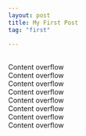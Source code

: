 ```yaml
---
layout: post
title: My First Post
tag: "first"

---
```


<div class="fullscreen background parallax" style="background-image:url('http://www.minimit.com/images/picjumbo.com_IMG_9857.jpg');" data-img-width="1600" data-img-height="1064" data-diff="100">
    <div class="content-a">
        <div class="content-b">
            <br>Content overflow<br>Content overflow
            <br>Content overflow<br>Content overflow
            <br>Content overflow<br>Content overflow
            <br>Content overflow<br>Content overflow
            <br><br>
        </div>
    </div>
</div>  